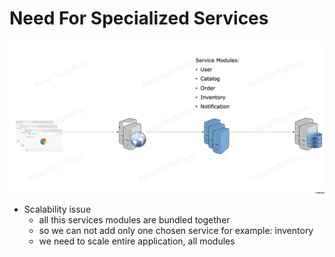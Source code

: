 # Need For Specialized Services

![Alt text](./images/image-11.png)

- Scalability issue
  - all this services modules are bundled together
  - so we can not add only one chosen service for example: inventory
  - we need to scale entire application, all modules